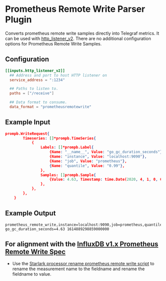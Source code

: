 # Prometheus Remote Write Parser Plugin

Converts prometheus remote write samples directly into Telegraf metrics. It can
be used with [http_listener_v2](/plugins/inputs/http_listener_v2). There are no
additional configuration options for Prometheus Remote Write Samples.

## Configuration

```toml
[[inputs.http_listener_v2]]
  ## Address and port to host HTTP listener on
  service_address = ":1234"

  ## Paths to listen to.
  paths = ["/receive"]

  ## Data format to consume.
  data_format = "prometheusremotewrite"
```

## Example Input

```json
prompb.WriteRequest{
        Timeseries: []*prompb.TimeSeries{
            {
                Labels: []*prompb.Label{
                    {Name: "__name__", Value: "go_gc_duration_seconds"},
                    {Name: "instance", Value: "localhost:9090"},
                    {Name: "job", Value: "prometheus"},
                    {Name: "quantile", Value: "0.99"},
                },
                Samples: []prompb.Sample{
                    {Value: 4.63, Timestamp: time.Date(2020, 4, 1, 0, 0, 0, 0, time.UTC).UnixNano()},
                },
            },
        },
    }

```

## Example Output

```text
prometheus_remote_write,instance=localhost:9090,job=prometheus,quantile=0.99 go_gc_duration_seconds=4.63 1614889298859000000
```

## For alignment with the [InfluxDB v1.x Prometheus Remote Write Spec](https://docs.influxdata.com/influxdb/v1.8/supported_protocols/prometheus/#how-prometheus-metrics-are-parsed-in-influxdb)

- Use the [Starlark processor rename prometheus remote write script](https://github.com/influxdata/telegraf/blob/master/plugins/processors/starlark/testdata/rename_prometheus_remote_write.star) to rename the measurement name to the fieldname and rename the fieldname to value.
